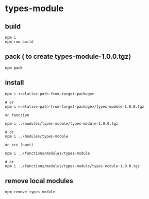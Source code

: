 # types-module

## build
    npm i
    npm run build

## pack ( to create types-module-1.0.0.tgz)
    npm pack

## install
    npm i <relative-path-from-target-package>
    
    # or
    npm i <relative-path-from-target-package>/types-module-1.0.0.tgz

`on function`
    
    npm i ../modules/types-module/types-module-1.0.0.tgz
    
    # or
    npm i ../modules/types-module

`on src (nuxt)`
   
    npm i ../functions/modules/types-module
    
    # or 
    npm i ../functions/modules/types-module/types-module-1.0.0.tgz

## remove local modules
    npm remove types-module
